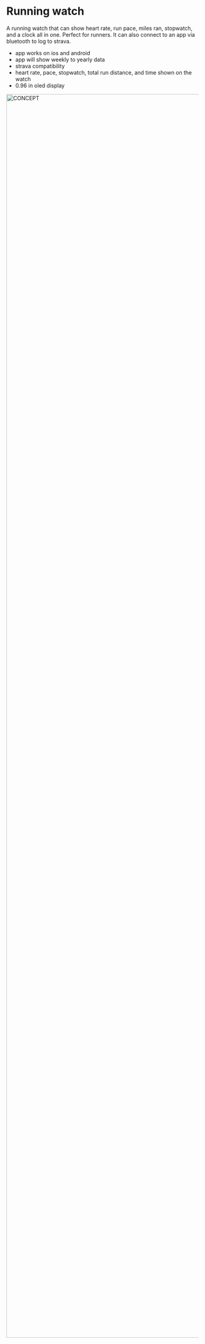 # Running watch

A running watch that can show heart rate, run pace, miles ran, stopwatch, and a clock all in one. Perfect for runners. It can also connect to an app via bluetooth to log to strava.

- app works on ios and android
- app will show weekly to yearly data
- strava compatibility
- heart rate, pace, stopwatch, total run distance, and time shown on the watch
- 0.96 in oled display

<img width="2585" height="3254" alt="CONCEPT" src="https://github.com/user-attachments/assets/401f098c-3461-45c4-8ead-ae6cb6233caa" />
